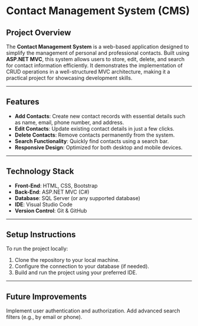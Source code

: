 # **Contact Management System (CMS)**

## **Project Overview**
The **Contact Management System** is a web-based application designed to simplify the management of personal and professional contacts. Built using **ASP.NET MVC**, this system allows users to store, edit, delete, and search for contact information efficiently. It demonstrates the implementation of CRUD operations in a well-structured MVC architecture, making it a practical project for showcasing development skills.

---

## **Features**
- **Add Contacts**: Create new contact records with essential details such as name, email, phone number, and address.
- **Edit Contacts**: Update existing contact details in just a few clicks.
- **Delete Contacts**: Remove contacts permanently from the system.
- **Search Functionality**: Quickly find contacts using a search bar.
- **Responsive Design**: Optimized for both desktop and mobile devices.

---

## **Technology Stack**
- **Front-End**: HTML, CSS, Bootstrap
- **Back-End**: ASP.NET MVC (C#)
- **Database**: SQL Server (or any supported database)
- **IDE**: Visual Studio Code
- **Version Control**: Git & GitHub

---

## **Setup Instructions**
To run the project locally:

1. Clone the repository to your local machine.
2. Configure the connection to your database (if needed).
3. Build and run the project using your preferred IDE.

---

## **Future Improvements**
Implement user authentication and authorization.
Add advanced search filters (e.g., by email or phone).


